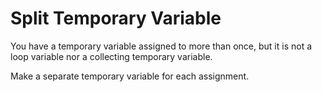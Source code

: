 # Split Temporary Variable

You have a temporary variable assigned to more than once, but it is not a loop variable nor a collecting temporary variable.

Make a separate temporary variable for each assignment.

